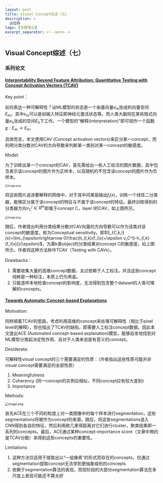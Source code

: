 ```yaml
---
layout: post
title: Visual Concept综述（七）
description: >
  占位符
tags: [专题笔记]
excerpt_separator: <!--more-->
---
```


## Visual Concept综述（七）

### 系列论文

#### [Interpretability Beyond Feature Attribution: Quantitative Testing with Concept Activation Vectors (TCAV)]()

Key point：

如何表达一种可解释性？设ML模型的状态是一个由基向量$e_m$张成的向量空间$E_m$，其中$e_m$可以是如输入特征即神经元激活状态等。而人类大脑则在某些隐式向量$e_h$张成的空间$E_h$下工作。一个模型的“解释(interpretation)”即可视作一个函数$g: E_m\rightarrow E_h$。

具体而言，本文使用CAV (Concept activation vectors)来区分某一concept，而利用分类分数对CAV的方向导数来判断某一类别对某一concept的敏感度。

Model:

为了训练出某一个concept的CAV，首先需给出一些人工标注的图片数据，其中包含表示该concept的图片作为正样本，以及随机的不包含该concept的图片作为负样本。

<img src="http://tva1.sinaimg.cn/large/008u1Mkqly1h4den3km3gj30j209qq5e.jpg" alt="image.png" style="zoom:60%;" />

将这些图片送进要解释的网络中，对于其中间某层输出$f_l(x)$，训练一个线性二分类器，能够区分属于该concept的特征与不属于该concept的特征。最终训练得到的分类器方向$v_C^l\in R^m$即属于concept C，layer l的CAV，如上图所示。

<img src="http://tva1.sinaimg.cn/large/008u1Mkqly1h4derebi6nj30ao08xwfj.jpg" alt="image.png" style="zoom:60%;" />

随后，作者提出利用分类结果分数对CAV向量的方向导数可以作为该类对该concept的敏感度，称为Conceptual sensitivity。即$S_{C,k,l}(x)=\lim_{\epsilon\rightarrow 0}\frac{h_{l,k}(f_l(x)+\epsilon v_C^l)-h_{l,k}(f_l(x))}{\epsilon}$，为第k类object的分类结果对concept C的敏感度，如上图所示。作者将这种方法称作TCAV（Testing with CAVs）。

Drawbacks：

1. 需要收集大量的高维concept数据，太过依赖于人工标注。并且这些concept纯粹是一种标注，本质上仍为黑盒。
2. 只能逐样本地检查concept的影响度，无法得到包含整个dataset的人类可理解的concepts。

#### [Towards Automatic Concept-based Explanations]()

Motivation:

同样顺着TCAV的思路，考虑利用高维的concept来处理可解释性（相比于pixel level的解释），但也指出了TCAV的缺陷，即需要人工标注concept数据。因此本文提出ACE (Automated concept-based explanation)模型，能够自发地找到对ML模型分类起决定性作用、且对于人类来说是有意义的concept。

Desiderata:

可解释性visual concept的三个需要满足的性质：（作者指出这些性质可能并非visual concept需要满足的全部性质）

1. Meaningfulness
2. Coherency (同一concept的实例应相似，不同concept应有较大差别)
3. Importance

Methods:

<img src="http://tva1.sinaimg.cn/large/008u1Mkqly1h4di34a04oj30q5094te3.jpg" alt="image.png" style="zoom:70%;" />

首先ACE在三个不同的粒度上对一类图像中的每个样本进行segmentation，这些segmentations将被作为concept的来源。随后，将这些segmentations送入CNN得到各自的特征，然后利用欧几里得距离对它们进行cluster，聚类结果即一系列的concepts。最后，ACE通过某种concept-importance score（文章中用的是TCAV分数）来得到这些concepts的重要性。

Limitations:

1. 这种方法仅适用于提取出以“一组像素”的形式而存在的concepts，仅通过segmentation提取concept无法学到更抽象级别的concepts
2. 依赖于segmentation算法的表现，而现阶段的大部分segmentation算法在多尺度上表现可能还不算太好





